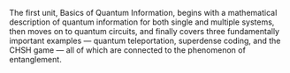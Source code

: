 

The first unit, Basics of Quantum Information, begins with a mathematical description of quantum information for both single and multiple systems, then moves on to quantum circuits, and finally covers three fundamentally important examples — quantum teleportation, superdense coding, and the CHSH game — all of which are connected to the phenomenon of entanglement.